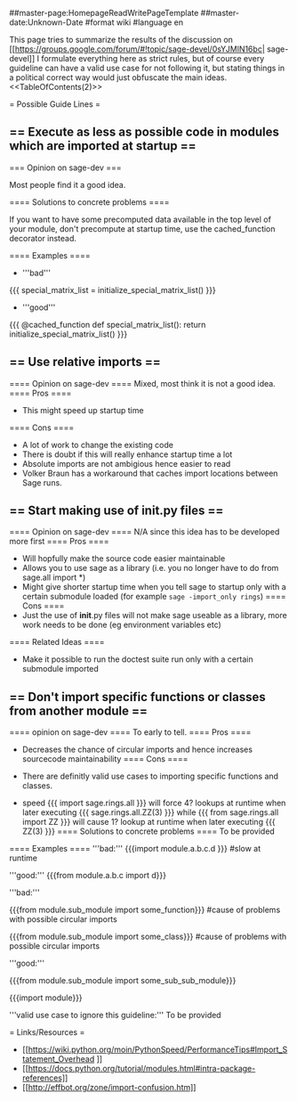 ##master-page:HomepageReadWritePageTemplate
##master-date:Unknown-Date
#format wiki
#language en

This page tries to summarize the results of the discussion on [[https://groups.google.com/forum/#!topic/sage-devel/0sYJMlN16bc| sage-devel]]
I formulate everything here as strict rules, but of course every guideline can have a valid use case for not following it, but stating things in a political correct way would just obfuscate the main ideas.
<<TableOfContents(2)>>

= Possible Guide Lines =



== Execute as less as possible code in modules which are imported at startup ==
----
=== Opinion on sage-dev ===

Most people find it a good idea.

==== Solutions to concrete problems ====

If you want to have some precomputed data available in the top level of your module, don't precompute at startup time, use the cached_function decorator instead.

==== Examples ====
 * '''bad'''

{{{
special_matrix_list = initialize_special_matrix_list()
}}}

 * '''good'''

{{{
@cached_function
def special_matrix_list():
    return initialize_special_matrix_list()
}}}


== Use relative imports ==
----
==== Opinion on sage-dev ====
Mixed, most think it is not a good idea.
==== Pros ====
 * This might speed up startup time

==== Cons ====
 * A lot of work to change the existing code
 * There is doubt if this will really enhance startup time a lot
 * Absolute imports are not ambigious hence easier to read
 * Volker Braun has a workaround that caches import locations between Sage runs.

== Start making use of __init__.py files ==
----
==== Opinion on sage-dev ====
N/A since this idea has to be developed more first
==== Pros ====
 * Will hopfully make the source code easier maintainable
 * Allows you to use sage as a library (i.e. you no longer have to do from sage.all import *)
 * Might give shorter startup time when you tell sage to startup only with a certain submodule loaded (for example `sage -import_only rings`)
==== Cons ====
 * Just the use of __init__.py files will not make sage useable as a library, more work needs to be done (eg environment variables etc)

==== Related Ideas ====
 * Make it possible to run the doctest suite run only with a certain submodule imported 


== Don't import specific functions or classes from another module ==
----

==== opinion on sage-dev ====
To early to tell.
==== Pros ====
 * Decreases the chance of circular imports and hence increases sourcecode maintainability
==== Cons ====
 * There are definitly valid use cases to importing specific functions and classes.

 * speed 
{{{
import sage.rings.all
}}} 
will force 4? lookups at runtime when later executing 
{{{
sage.rings.all.ZZ(3)
}}}
while
{{{
from sage.rings.all import ZZ
}}}
will cause 1? lookup at runtime when later executing
{{{
ZZ(3)
}}}
==== Solutions to concrete problems ====
To be provided

==== Examples ====
'''bad:'''  {{{import module.a.b.c.d }}}  #slow at runtime

'''good:'''   {{{from module.a.b.c import d}}}

'''bad:'''

{{{from module.sub_module import some_function}}} #cause of problems with possible circular imports

{{{from module.sub_module import some_class}}}  #cause of problems with possible circular imports


'''good:'''

{{{from module.sub_module import some_sub_sub_module}}}

{{{import module}}}


'''valid use case to ignore this guideline:'''
To be provided

= Links/Resources =
 * [[https://wiki.python.org/moin/PythonSpeed/PerformanceTips#Import_Statement_Overhead ]]
 * [[https://docs.python.org/tutorial/modules.html#intra-package-references]]
 * [[http://effbot.org/zone/import-confusion.htm]]
